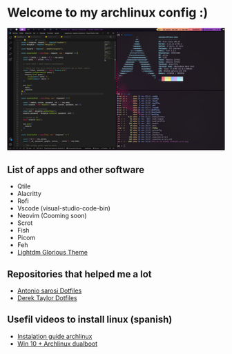 # Welcome to my archlinux config :)

![Arch](.screenshots/archmain.png)

## List of apps and other software

- Qtile
- Alacritty
- Rofi
- Vscode (visual-studio-code-bin)
- Neovim (Cooming soon)
- Scrot
- Fish
- Picom
- Feh
- [Lightdm Glorious Theme](https://github.com/thegamerhat/lightdm-glorious-webkit2)

## Repositories that helped me a lot

- [Antonio sarosi Dotfiles](https://github.com/antoniosarosi/dotfiles)
- [Derek Taylor Dotfiles](https://gitlab.com/dwt1/dotfiles/-/tree/master/)

## Usefil videos to install linux (spanish)

- [Instalation guide archlinux](https://www.youtube.com/watch?v=JDLFAjX3yfc&t=812s)
- [Win 10 + Archlinux dualboot](https://www.youtube.com/watch?v=pd1hgF4p8gw&t=1350s)

